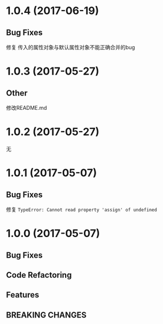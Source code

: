 # 1.0.4 (2017-06-19)

## Bug Fixes

修复 传入的属性对象与默认属性对象不能正确合并的bug

# 1.0.3 (2017-05-27)

## Other

修改README.md

# 1.0.2 (2017-05-27)

无

# 1.0.1 (2017-05-07)

## Bug Fixes

修复 `TypeError: Cannot read property 'assign' of undefined`

# 1.0.0 (2017-05-07)

## Bug Fixes

## Code Refactoring

## Features

## BREAKING CHANGES
